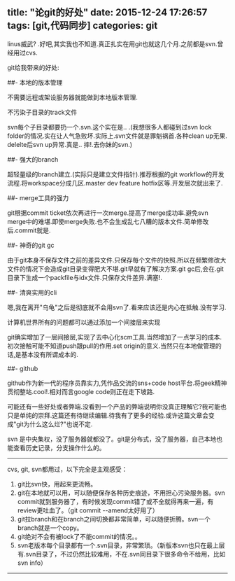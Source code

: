 title: "论git的好处"
date: 2015-12-24 17:26:57
tags: [git,代码同步]
categories: git
---

linus威武? .好吧,其实我也不知道.真正扎实在用git也就这几个月.之前都是svn.曾经用过cvs.

git给我带来的好处:

##- 本地的版本管理

不需要远程或架设服务器就能做到本地版本管理.

不污染子目录的track文件

svn每个子目录都要扔一个.svn.这个实在是.. .(我想很多人都碰到过svn lock folder的情况.实在让人气急败坏.实际上.svn文件就是罪魁祸首.各种clean up无果. delelte后svn up异常.真是.. 摔!.去你妹的svn.)

##- 强大的branch

超轻量级的branch建立.(实际只是建立文件指针).推荐根据的git workflow的开发流程.将workspace分成几区.master dev feature hotfix区等.开发层次就出来了.

<!--more-->

##- merge工具的强力

git根据commit ticket依次再进行一次merge.提高了merge成功率.避免svn merge中的难堪.即使merge失败.也不会生成乱七八糟的版本文件.简单修改后.commit就是.

##- 神奇的git gc

由于git本身不保存文件之前的差异文件.只保存每个文件的快照.所以在频繁修改大文件的情况下会造成git目录变得肥大不堪.git早就有了解决方案.git gc后,会在.git目录下生成一个packfile与idx文件.只保存文件差异.满塞!.

##- 清爽实用的cli

嗯,我在离开"乌龟"之后是彻底就不会用svn了.看来应该还是内心在抵触.没有学习.

计算机世界所有的问题都可以通过添加一个间接层来实现

git确实增加了一层间接层,实现了去中心化scm工具.当然增加了一点学习的成本.初次接触可能不知道push跟pull的作用.set origin的意义.当然只在本地做管理的话,是基本没有所谓成本的.

##- github

github作为新一代的程序员靠实力,凭作品交流的sns+code host平台.将geek精神贯彻整站.cool!.相对而言google code则正在走下坡路.

可能还有一些好处或者弊端.没看到一个产品的弊端说明你没真正理解它?我可能也只是单纯的崇拜.这篇还有待继续编辑.待我有了更多的经验.或许这篇文章会变成"git为什么这么烂?"也说不定.

svn 是中央集权，没了服务器就都没了。git是分布式，没了服务器，自己本地也能查看历史记录，分支操作什么的。

---

cvs, git, svn都用过，以下完全是主观感受：
1. git比svn快，用起来更流畅。
2. git在本地就可以用，可以随便保存各种历史痕迹，不用担心污染服务器。svn commit就到服务器了，有时候发现commit错了或不全就得再来一遍，有review更吐血了。（git commit --amend太好用了）
3. git拉branch和在branch之间切换都非常简单，可以随便折腾。svn一个branch就是一个copy。
4. git绝对不会有被lock了不能commit的情况。。
5. svn老版本每个目录都有一个.svn目录，非常繁琐。（新版本svn也只在最上层有.svn目录了，不过仍然比较难用，不在.svn同目录下很多命令不给用，比如svn info）
------------------------------------





